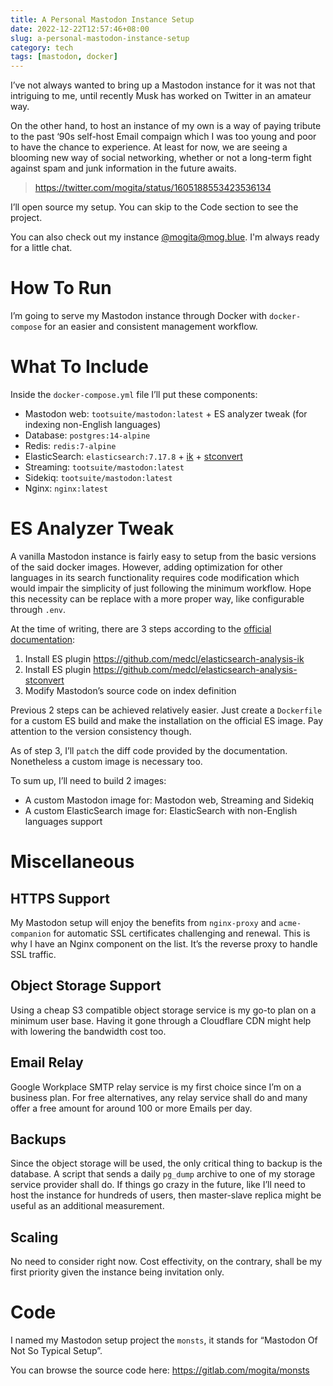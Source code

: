 ```yaml
---
title: A Personal Mastodon Instance Setup
date: 2022-12-22T12:57:46+08:00
slug: a-personal-mastodon-instance-setup
category: tech
tags: [mastodon, docker]
---
```


I’ve not always wanted to bring up a Mastodon instance for it was not that intriguing to me, until recently Musk has worked on Twitter in an amateur way.

On the other hand, to host an instance of my own is a way of paying tribute to the past ‘90s self-host Email compaign which I was too young and poor to have the chance to experience. At least for now, we are seeing a blooming new way of social networking, whether or not a long-term fight against spam and junk information in the future awaits.

> https://twitter.com/mogita/status/1605188553423536134

I’ll open source my setup. You can skip to the Code section to see the project.

You can also check out my instance [@mogita@mog.blue](https://mog.blue/@mogita). I'm always ready for a little chat.

# How To Run

I’m going to serve my Mastodon instance through Docker with `docker-compose` for an easier and consistent management workflow.

# What To Include

Inside the `docker-compose.yml` file I’ll put these components:

- Mastodon web: `tootsuite/mastodon:latest` + ES analyzer tweak (for indexing non-English languages)
- Database: `postgres:14-alpine`
- Redis: `redis:7-alpine`
- ElasticSearch: `elasticsearch:7.17.8` + [ik](https://github.com/medcl/elasticsearch-analysis-ik) + [stconvert](https://github.com/medcl/elasticsearch-analysis-stconvert)
- Streaming: `tootsuite/mastodon:latest`
- Sidekiq: `tootsuite/mastodon:latest`
- Nginx: `nginx:latest`

# ES Analyzer Tweak

A vanilla Mastodon instance is fairly easy to setup from the basic versions of the said docker images. However, adding optimization for other languages in its search functionality requires code modification which would impair the simplicity of just following the minimum workflow. Hope this necessity can be replace with a more proper way, like configurable through `.env`.

At the time of writing, there are 3 steps according to the [official documentation](https://docs.joinmastodon.org/admin/optional/elasticsearch/#search-optimization-for-other-languages):

1. Install ES plugin https://github.com/medcl/elasticsearch-analysis-ik
2. Install ES plugin https://github.com/medcl/elasticsearch-analysis-stconvert
3. Modify Mastodon’s source code on index definition

Previous 2 steps can be achieved relatively easier. Just create a `Dockerfile` for a custom ES build and make the installation on the official ES image. Pay attention to the version consistency though.

As of step 3, I’ll `patch` the diff code provided by the documentation. Nonetheless a custom image is necessary too.

To sum up, I’ll need to build 2 images:

- A custom Mastodon image for: Mastodon web, Streaming and Sidekiq
- A custom ElasticSearch image for: ElasticSearch with non-English languages support

# Miscellaneous

## HTTPS Support

My Mastodon setup will enjoy the benefits from `nginx-proxy` and `acme-companion` for automatic SSL certificates challenging and renewal. This is why I have an Nginx component on the list. It’s the reverse proxy to handle SSL traffic.

## Object Storage Support

Using a cheap S3 compatible object storage service is my go-to plan on a minimum user base. Having it gone through a Cloudflare CDN might help with lowering the bandwidth cost too.

## Email Relay

Google Workplace SMTP relay service is my first choice since I’m on a business plan. For free alternatives, any relay service shall do and many offer a free amount for around 100 or more Emails per day.

## Backups

Since the object storage will be used, the only critical thing to backup is the database. A script that sends a daily `pg_dump` archive to one of my storage service provider shall do. If things go crazy in the future, like I’ll need to host the instance for hundreds of users, then master-slave replica might be useful as an additional measurement.

## Scaling

No need to consider right now. Cost effectivity, on the contrary, shall be my first priority given the instance being invitation only.

# Code

I named my Mastodon setup project the `monsts`, it stands for “Mastodon Of Not So Typical Setup”.

You can browse the source code here: https://gitlab.com/mogita/monsts
